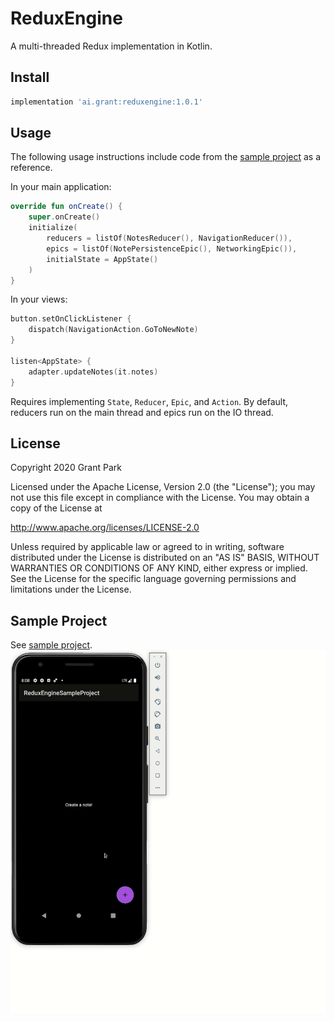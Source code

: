 # ReduxEngine
A multi-threaded Redux implementation in Kotlin.  

## Install
```groovy
implementation 'ai.grant:reduxengine:1.0.1'
```

## Usage
The following usage instructions include code from the [sample project](https://github.com/grant-park/ReduxEngineSampleProject) as a reference.

In your main application:

```kotlin
override fun onCreate() {
    super.onCreate()
    initialize(
        reducers = listOf(NotesReducer(), NavigationReducer()),
        epics = listOf(NotePersistenceEpic(), NetworkingEpic()),
        initialState = AppState()
    )
}
```

In your views:

```kotlin
button.setOnClickListener {
    dispatch(NavigationAction.GoToNewNote)
}

listen<AppState> {
    adapter.updateNotes(it.notes)
}
```

Requires implementing `State`, `Reducer`, `Epic`, and `Action`. By default, reducers run on the main thread and epics run on the IO thread.

## License

Copyright 2020 Grant Park

Licensed under the Apache License, Version 2.0 (the "License");
you may not use this file except in compliance with the License.
You may obtain a copy of the License at

   http://www.apache.org/licenses/LICENSE-2.0

Unless required by applicable law or agreed to in writing, software
distributed under the License is distributed on an "AS IS" BASIS,
WITHOUT WARRANTIES OR CONDITIONS OF ANY KIND, either express or implied.
See the License for the specific language governing permissions and
limitations under the License.

## Sample Project
See [sample project](https://github.com/grant-park/ReduxEngineSampleProject).  
![](https://github.com/grant-park/ReduxEngineSampleProject/raw/master/demo.gif)
